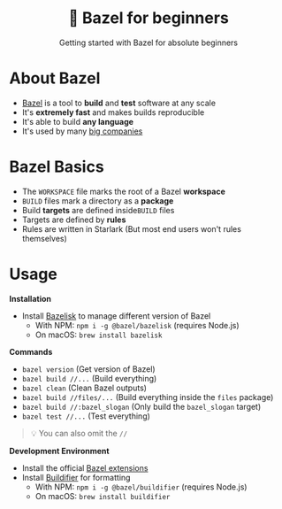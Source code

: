<div align="center">
  <h1>🌿 Bazel for beginners</h1>
  <p>Getting started with Bazel for absolute beginners</p>
</div>

# About Bazel

- [Bazel](https://bazel.build) is a tool to **build** and **test** software at any scale
- It's **extremely fast** and makes builds reproducible
- It's able to build **any language**
- It's used by many [big companies](https://bazel.build/community/users)

# Bazel Basics

- The `WORKSPACE` file marks the root of a Bazel **workspace**
- `BUILD` files mark a directory as a **package**
- Build **targets** are defined inside`BUILD` files
- Targets are defined by **rules**
- Rules are written in Starlark (But most end users won't rules themselves)

# Usage

**Installation**

- Install [Bazelisk](https://github.com/bazelbuild/bazelisk) to manage different version of Bazel
  - With NPM: `npm i -g @bazel/bazelisk` (requires Node.js)
  - On macOS: `brew install bazelisk`

**Commands**

- `bazel version` (Get version of Bazel)
- `bazel build //...` (Build everything)
- `bazel clean` (Clean Bazel outputs)
- `bazel build //files/...` (Build everything inside the `files` package)
- `bazel build //:bazel_slogan` (Only build the `bazel_slogan` target)
- `bazel test //...` (Test everything)

> 💡 You can also omit the `//`

**Development Environment**

- Install the official [Bazel extensions](https://marketplace.visualstudio.com/items?itemName=BazelBuild.vscode-bazel)
- Install [Buildifier](https://github.com/bazelbuild/buildtools/tree/master/buildifier) for formatting
  - With NPM: `npm i -g @bazel/buildifier` (requires Node.js)
  - On macOS: `brew install buildifier`
